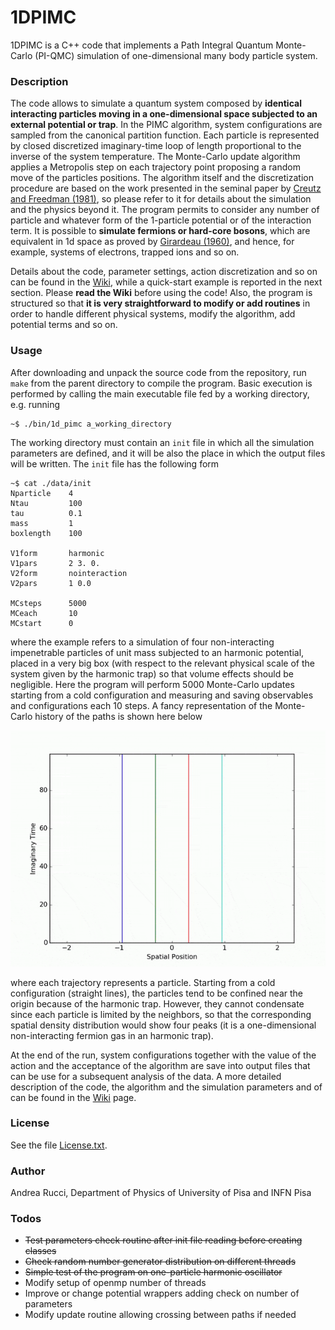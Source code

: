 # 1DPIMC

1DPIMC is a C++ code that implements a Path Integral Quantum Monte-Carlo (PI-QMC) simulation of one-dimensional many body particle system.

### Description
The code allows to simulate a quantum system composed by **identical interacting particles moving in a one-dimensional space subjected to an external potential or trap**. In the PIMC algorithm, system configurations are sampled from the canonical partition function. Each particle is represented by closed discretized imaginary-time loop of length proportional to the inverse of the system temperature. The Monte-Carlo update algorithm applies a Metropolis step on each trajectory point proposing a random move of the particles positions. The algorithm itself and the discretization procedure are based on the work presented in the seminal paper by [Creutz and Freedman (1981)][1], so please refer to it for details about the simulation and the physics beyond it. The program permits to consider any number of particle and whatever form of the 1-particle potential or of the interaction term. It is possible to **simulate fermions or hard-core bosons**, which are equivalent in 1d space as proved by [Girardeau (1960)][2], and hence, for example, systems of electrons, trapped ions and so on.

Details about the code, parameter settings, action discretization and so on can be found in the [Wiki](https://github.com/ndrearu/1d_pimc/wiki), while a quick-start example is reported in the next section. Please **read the Wiki** before using the code! Also, the program is structured so that **it is very straightforward to modify or add routines** in order to handle different physical systems, modify the algorithm, add potential terms and so on.

[1]: https://doi.org/10.1016/0003-4916(81)90074-9
[2]: https://doi.org/10.1063/1.1703687


### Usage
After downloading and unpack the source code from the repository, run ``make`` from the parent directory to compile the program. Basic execution is performed by calling
the main executable file fed by a working directory, e.g. running
```
~$ ./bin/1d_pimc a_working_directory
```
The working directory must contain an ``init`` file in which all the simulation parameters are defined, and it will be also the place in which the output files will be written. The ``init`` file has the following form
```
~$ cat ./data/init
Nparticle    4
Ntau         100
tau          0.1
mass         1
boxlength    100

V1form       harmonic
V1pars       2 3. 0.
V2form       nointeraction
V2pars       1 0.0

MCsteps      5000
MCeach       10
MCstart      0
```
where the example refers to a simulation of four non-interacting impenetrable particles of unit mass subjected to an harmonic potential, placed in a very big box (with respect to the relevant physical scale of the system given by the harmonic trap) so that volume effects should be negligible. Here the program will perform 5000 Monte-Carlo updates starting from a cold configuration and measuring and saving observables and configurations each 10 steps. A fancy representation of the Monte-Carlo history of the paths is shown here below
<p align='center'>
<img src='./doc/path_animation.gif' width='540px'>
</p>
where each trajectory represents a particle. Starting from a cold configuration (straight lines), the particles tend to be confined near the origin because of the harmonic trap. However, they cannot condensate since each particle is limited by the neighbors, so that the corresponding spatial density distribution would show four peaks (it is a one-dimensional non-interacting fermion gas in an harmonic trap).

At the end of the run, system configurations together with the value of the action and the acceptance of the algorithm are save into output files that can be use for a subsequent analysis of the data. A more detailed description of the code, the algorithm and the simulation parameters and of can be found in the [Wiki](https://github.com/ndrearu/1d_pimc/wiki) page.


### License
See the file [License.txt](LICENSE.txt).

### Author
Andrea Rucci, Department of Physics of University of Pisa and INFN Pisa

### Todos
- ~~Test parameters check routine after init file reading before creating classes~~
- ~~Check random number generator distribution on different threads~~
- ~~Simple test of the program on one-particle harmonic oscillator~~
- Modify setup of openmp number of threads
- Improve or change potential wrappers adding check on number of parameters
- Modify update routine allowing crossing between paths if needed